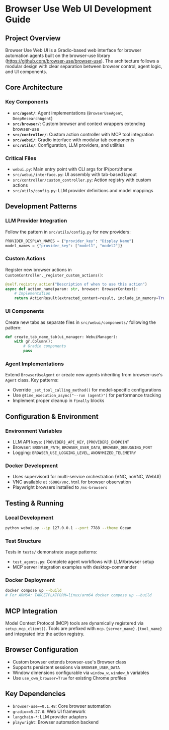 # Browser Use Web UI Development Guide

## Project Overview
Browser Use Web UI is a Gradio-based web interface for browser automation agents built on the browser-use library (https://github.com/browser-use/browser-use). The architecture follows a modular design with clear separation between browser control, agent logic, and UI components.

## Core Architecture

### Key Components
- **`src/agent/`**: Agent implementations (`BrowserUseAgent`, `DeepResearchAgent`)
- **`src/browser/`**: Custom browser and context wrappers extending browser-use
- **`src/controller/`**: Custom action controller with MCP tool integration
- **`src/webui/`**: Gradio interface with modular tab components
- **`src/utils/`**: Configuration, LLM providers, and utilities

### Critical Files
- `webui.py`: Main entry point with CLI args for IP/port/theme
- `src/webui/interface.py`: UI assembly with tab-based layout
- `src/controller/custom_controller.py`: Action registry with custom actions
- `src/utils/config.py`: LLM provider definitions and model mappings

## Development Patterns

### LLM Provider Integration
Follow the pattern in `src/utils/config.py` for new providers:
```python
PROVIDER_DISPLAY_NAMES = {"provider_key": "Display Name"}
model_names = {"provider_key": ["model1", "model2"]}
```

### Custom Actions
Register new browser actions in `CustomController._register_custom_actions()`:
```python
@self.registry.action("Description of when to use this action")
async def action_name(param: str, browser: BrowserContext):
    # Implementation
    return ActionResult(extracted_content=result, include_in_memory=True)
```

### UI Components
Create new tabs as separate files in `src/webui/components/` following the pattern:
```python
def create_tab_name_tab(ui_manager: WebuiManager):
    with gr.Column():
        # Gradio components
        pass
```

### Agent Implementations
Extend `BrowserUseAgent` or create new agents inheriting from browser-use's `Agent` class. Key patterns:
- Override `_set_tool_calling_method()` for model-specific configurations
- Use `@time_execution_async("--run (agent)")` for performance tracking
- Implement proper cleanup in `finally` blocks

## Configuration & Environment

### Environment Variables
- LLM API keys: `{PROVIDER}_API_KEY`, `{PROVIDER}_ENDPOINT`
- Browser: `BROWSER_PATH`, `BROWSER_USER_DATA`, `BROWSER_DEBUGGING_PORT`
- Logging: `BROWSER_USE_LOGGING_LEVEL`, `ANONYMIZED_TELEMETRY`

### Docker Development
- Uses supervisord for multi-service orchestration (VNC, noVNC, WebUI)
- VNC available at `:6080/vnc.html` for browser observation
- Playwright browsers installed to `/ms-browsers`

## Testing & Running

### Local Development
```bash
python webui.py --ip 127.0.0.1 --port 7788 --theme Ocean
```

### Test Structure
Tests in `tests/` demonstrate usage patterns:
- `test_agents.py`: Complete agent workflows with LLM/browser setup
- MCP server integration examples with desktop-commander

### Docker Deployment
```bash
docker compose up --build
# For ARM64: TARGETPLATFORM=linux/arm64 docker compose up --build
```

## MCP Integration
Model Context Protocol (MCP) tools are dynamically registered via `setup_mcp_client()`. Tools are prefixed with `mcp.{server_name}.{tool_name}` and integrated into the action registry.

## Browser Configuration
- Custom browser extends browser-use's Browser class
- Supports persistent sessions via `BROWSER_USER_DATA`
- Window dimensions configurable via `window_w`, `window_h` variables
- Use `use_own_browser=True` for existing Chrome profiles

## Key Dependencies
- `browser-use==0.1.48`: Core browser automation
- `gradio==5.27.0`: Web UI framework
- `langchain-*`: LLM provider adapters
- `playwright`: Browser automation backend